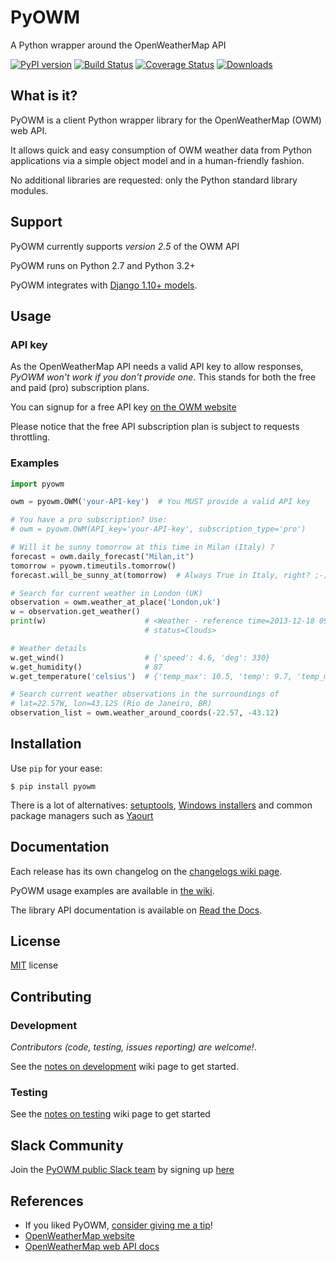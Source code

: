 #  PyOWM
A Python wrapper around the OpenWeatherMap API

[![PyPI version](https://badge.fury.io/py/pyowm.svg)](https://badge.fury.io/py/pyowm)
[![Build Status](https://travis-ci.org/csparpa/pyowm.png?branch=master)](https://travis-ci.org/csparpa/pyowm)
[![Coverage Status](https://coveralls.io/repos/csparpa/pyowm/badge.png?branch=develop)](https://coveralls.io/r/csparpa/pyowm?branch=develop)
[![Downloads](https://img.shields.io/pypi/dm/pyowm.svg)](https://img.shields.io/pypi/dm/pyowm.svg)

##  What is it?
PyOWM is a client Python wrapper library for the OpenWeatherMap (OWM) web API.

It allows quick and easy consumption of OWM weather data from Python applications via a simple object model and in a human-friendly fashion.

No additional libraries are requested: only the Python standard library modules.

##  Support

PyOWM currently supports _version 2.5_ of the OWM API

PyOWM runs on Python 2.7 and Python 3.2+

PyOWM integrates with [Django 1.10+ models](https://github.com/csparpa/pyowm/wiki/Django-support).

##  Usage

### API key

As the OpenWeatherMap API needs a valid API key to allow responses,
*PyOWM won't work if you don't provide one*. This stands for both the free and paid (pro) subscription plans.

You can signup for a free API key [on the OWM website](https://home.openweathermap.org/users/sign_up)

Please notice that the free API subscription plan is subject to requests throttling.

### Examples

```python
import pyowm

owm = pyowm.OWM('your-API-key')  # You MUST provide a valid API key

# You have a pro subscription? Use:
# owm = pyowm.OWM(API_key='your-API-key', subscription_type='pro')

# Will it be sunny tomorrow at this time in Milan (Italy) ?
forecast = owm.daily_forecast("Milan,it")
tomorrow = pyowm.timeutils.tomorrow()
forecast.will_be_sunny_at(tomorrow)  # Always True in Italy, right? ;-)

# Search for current weather in London (UK)
observation = owm.weather_at_place('London,uk')
w = observation.get_weather()
print(w)                      # <Weather - reference time=2013-12-18 09:20,
                              # status=Clouds>

# Weather details
w.get_wind()                  # {'speed': 4.6, 'deg': 330}
w.get_humidity()              # 87
w.get_temperature('celsius')  # {'temp_max': 10.5, 'temp': 9.7, 'temp_min': 9.0}

# Search current weather observations in the surroundings of
# lat=22.57W, lon=43.12S (Rio de Janeiro, BR)
observation_list = owm.weather_around_coords(-22.57, -43.12)
```

##  Installation

Use `pip` for your ease:

```shell
$ pip install pyowm
```

There is a lot of alternatives: [setuptools](https://github.com/csparpa/pyowm/wiki/Install#install-from-source-with-setuptools),
[Windows installers](https://github.com/csparpa/pyowm/wiki/Install#windows-exe) and
common package managers such as [Yaourt](https://github.com/csparpa/pyowm/wiki/Install#on-archlinux-with-yaourt)

## Documentation
Each release has its own changelog on the [changelogs wiki page](https://github.com/csparpa/pyowm/wiki/Changelog).

PyOWM usage examples are available in [the wiki](https://github.com/csparpa/pyowm/wiki/Usage-examples).

The library API documentation is available on [Read the Docs](https://pyowm.readthedocs.org).


## License
[MIT](https://github.com/csparpa/pyowm/blob/master/LICENSE) license


## Contributing

### Development
_Contributors (code, testing, issues reporting) are welcome!_.

See the [notes on development](https://github.com/csparpa/pyowm/wiki/Notes-on-development) wiki page to get started.

### Testing
See the [notes on testing](https://github.com/csparpa/pyowm/wiki/Notes-on-testing) wiki page to get started


## Slack Community
Join the [PyOWM public Slack team](https://pyowm.slack.com) by signing up [here](http://pyowm-slackin.herokuapp.com/)


## References
* If you liked PyOWM, [consider giving me a tip](https://gratipay.com/csparpa)!
* [OpenWeatherMap website](http://openweathermap.org/)
* [OpenWeatherMap web API docs](http://openweathermap.org/api)
